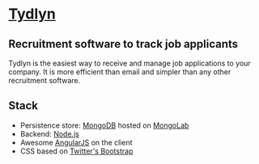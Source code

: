 # [Tydlyn](http://www.tydlyn.com/)
## Recruitment software to track job applicants
Tydlyn is the easiest way to receive and manage job applications to your company. It is more efficient than email and simpler than any other recruitment software.

## Stack

* Persistence store: [MongoDB](http://www.mongodb.org/) hosted on [MongoLab](https://mongolab.com/)
* Backend: [Node.js](http://nodejs.org/)
* Awesome [AngularJS](http://www.angularjs.org/) on the client
* CSS based on [Twitter's Bootstrap](http://getbootstrap.com/)